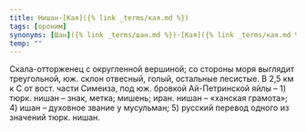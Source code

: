 ```yaml
---
title: Нишан-[Кая]({% link _terms/кая.md %})
tags: [ороним]
synonyms: [Шан]({% link _terms/шан.md %})-[Кая]({% link _terms/кая.md %}), [Шаан]({% link _terms/шаан.md %})-[Кая]({% link _terms/кая.md %}), Ишан-[Кая]({% link _terms/кая.md %}), Мишень
temp: ""
---
```


Скала-отторженец с округленной вершиной; со стороны моря выглядит треугольной,
юж. склон отвесный, голый, остальные лесистые. В 2,5 км к С от вост. части
Симеиза, под юж. бровкой Ай-Петринской яйлы – 1) тюрк. нишан – знак, метка;
мишень; иран. нишан – «ханская грамота»; 4) ишан – духовное звание у мусульман;
5) русский перевод одного из значений тюрк. нишан.
